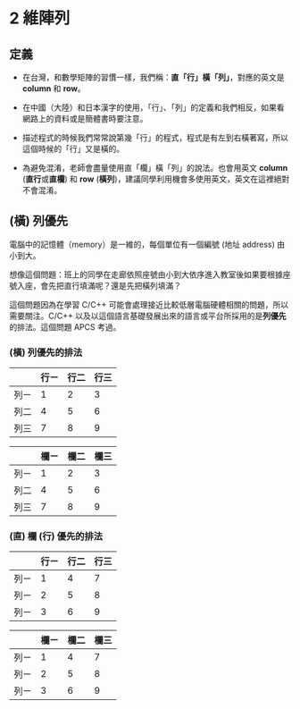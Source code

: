 # 2 維陣列

## 定義

- 在台灣，和數學矩陣的習慣一樣，我們稱：**直「行」橫「列」**，對應的英文是 **column** 和 **row**。  

- 在中國（大陸）和日本漢字的使用，「行」、「列」的定義和我們相反，如果看網路上的資料或是簡體書時要注意。  
  
- 描述程式的時候我們常常說第幾「行」的程式，程式是有左到右橫著寫，所以這個時候的「行」又是橫的。  
  
- 為避免混淆，老師會盡量使用直「欄」橫「列」的說法。也會用英文 **column** (**直行**或**直欄**) 和 **row** (**橫列**)，建議同學利用機會多使用英文，英文在這裡絕對不會混淆。  

## (橫) 列優先

電腦中的記憶體（memory）是一維的，每個單位有一個編號 (地址 address) 由小到大。  

想像這個問題：班上的同學在走廊依照座號由小到大依序進入教室後如果要根據座號入座，會先把直行填滿呢？還是先把橫列填滿？  

這個問題因為在學習 C/C++ 可能會處理接近比較低層電腦硬體相關的問題，所以需要關注。C/C++ 以及以這個語言基礎發展出來的語言或平台所採用的是**列優先**的排法。這個問題 APCS 考過。

### (橫) 列優先的排法

|     | 行ㄧ | 行二 | 行三 |
| :-: | --- | --- | --- |
|  列ㄧ | 1   | 2   | 3   |
|  列二 | 4   | 5   | 6   |
|  列三 | 7   | 8   | 9   |

|     | 欄ㄧ | 欄二 | 欄三 |
| :-: | --- | --- | --- |
|  列ㄧ | 1   | 2   | 3   |
|  列二 | 4   | 5   | 6   |
|  列三 | 7   | 8   | 9   |

### (直) 欄 (行) 優先的排法

|     | 行ㄧ | 行二 | 行三 |
| :-: | --- | --- | --- |
|  列ㄧ  | 1   | 4   | 7   |
|  列ㄧ  | 2   | 5   | 8   |
|  列ㄧ  | 3   | 6   | 9   |

|     | 欄ㄧ | 欄二 | 欄三 |
| :-: | --- | --- | --- |
|  列ㄧ  | 1   | 4   | 7   |
|  列ㄧ  | 2   | 5   | 8   |
|  列ㄧ  | 3   | 6   | 9   |
